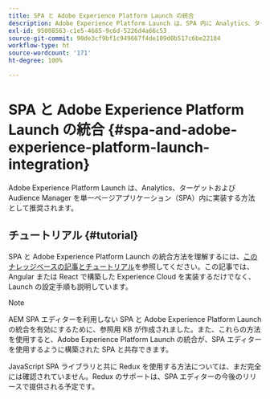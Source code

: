 ```yaml
---
title: SPA と Adobe Experience Platform Launch の統合
description: Adobe Experience Platform Launch は、SPA 内に Analytics、ターゲットおよび Audience Manager を実装する方法として推奨されます。
exl-id: 95008563-c1e5-4685-9c6d-5226d4a66c53
source-git-commit: 90de3cf9bf1c949667f4de109d0b517c6be22184
workflow-type: ht
source-wordcount: '171'
ht-degree: 100%

---
```


# SPA と Adobe Experience Platform Launch の統合 {#spa-and-adobe-experience-platform-launch-integration}

Adobe Experience Platform Launch は、Analytics、ターゲットおよび Audience Manager を単一ページアプリケーション（SPA）内に実装する方法として推奨されます。

## チュートリアル {#tutorial}

SPA と Adobe Experience Platform Launch の統合方法を理解するには、[このナレッジベースの記事とチュートリアル](https://helpx.adobe.com/jp/experience-manager/kt/integration/using/launch-reference-architecture-SPA-tutorial-implement.html)を参照してください。この記事では、Angular または React で構築した Experience Cloud を実装するだけでなく、Launch の設定手順も説明しています。

>[!NOTE]
>
>AEM SPA エディターを利用しない SPA と Adobe Experience Platform Launch の統合を有効にするために、参照用 KB が作成されました。また、これらの方法を使用すると、Adobe Experience Platform Launch の統合が、SPA エディターを使用するように構築された SPA と共存できます。
>
>JavaScript SPA ライブラリと共に Redux を使用する方法については、まだ完全には確認されていません。Redux のサポートは、SPA エディターの今後のリリースで提供される予定です。
